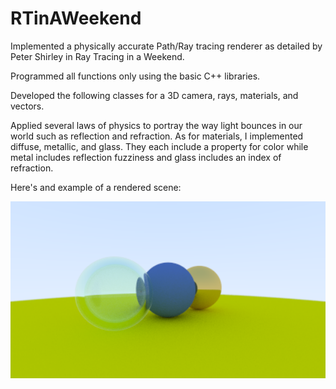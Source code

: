 # RTinAWeekend

 Implemented a physically accurate Path/Ray tracing renderer as detailed by Peter Shirley in Ray Tracing in a Weekend.
 
Programmed all functions only using the basic C++ libraries. 

Developed the following classes for a 3D camera, rays, materials, and vectors.

Applied several laws of physics to portray the way light bounces in our world such as reflection and refraction. As for materials, I implemented diffuse, metallic, and glass. They each include a property for color while metal includes reflection fuzziness and glass includes an index of refraction.

Here's and example of a rendered scene:

<img src="example.png" width = "600"> 
